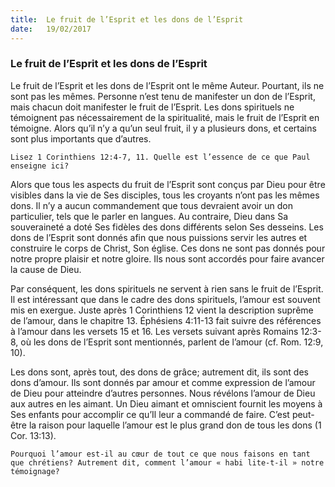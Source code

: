 ```yaml
---
title:  Le fruit de l’Esprit et les dons de l’Esprit
date:   19/02/2017
---
```


### Le fruit de l’Esprit et les dons de l’Esprit 

Le fruit de l’Esprit et les dons de l’Esprit ont le même Auteur. Pourtant, ils ne sont pas les mêmes. Personne n’est tenu de manifester un don de l’Esprit, mais chacun doit manifester le fruit de l’Esprit. Les dons spirituels ne témoignent pas nécessairement de la spiritualité, mais le fruit de l’Esprit en témoigne. Alors qu’il n’y a qu’un seul fruit, il y a plusieurs dons, et certains sont plus importants que d’autres. 

`Lisez 1 Corinthiens 12:4-7, 11. Quelle est l’essence de ce que Paul enseigne ici?` 

Alors que tous les aspects du fruit de l’Esprit sont conçus par Dieu pour être visibles dans la vie de Ses disciples, tous les croyants n’ont pas les mêmes dons. Il n’y a aucun commandement que tous devraient avoir un don particulier, tels que le parler en langues. Au contraire, Dieu dans Sa souveraineté a doté Ses fidèles des dons différents selon Ses desseins. Les dons de l’Esprit sont donnés afin que nous puissions servir les autres et construire le corps de Christ, Son église. Ces dons ne sont pas donnés pour notre propre plaisir et notre gloire. Ils nous sont accordés pour faire avancer la cause de Dieu. 

Par conséquent, les dons spirituels ne servent à rien sans le fruit de l’Esprit. Il est intéressant que dans le cadre des dons spirituels, l’amour est souvent mis en exergue. Juste après 1 Corinthiens 12 vient la description suprême de l’amour, dans le chapitre 13. Éphésiens 4:11-13 fait suivre des références à l’amour dans les versets 15 et 16. Les versets suivant après Romains 12:3-8, où les dons de l’Esprit sont mentionnés, parlent de l’amour (cf. Rom. 12:9, 10). 

Les dons sont, après tout, des dons de grâce; autrement dit, ils sont des dons d’amour. Ils sont donnés par amour et comme expression de l’amour de Dieu pour atteindre d’autres personnes. Nous révélons l’amour de Dieu aux autres en les aimant. Un Dieu aimant et omniscient fournit les moyens à Ses enfants pour accomplir ce qu’Il leur a commandé de faire. C’est peut-être la raison pour laquelle l’amour est le plus grand don de tous les dons (1 Cor. 13:13). 

`Pourquoi l’amour est-il au cœur de tout ce que nous faisons en tant que chrétiens? Autrement dit, comment l’amour « habi lite-t-il » notre témoignage?` 
